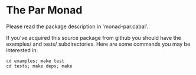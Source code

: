 
The Par Monad
=============

Please read the package description in 'monad-par.cabal'.

If you've acquired this source package from github you should have the
examples/ and tests/ subdirectories.  Here are some commands you may
be interested in:

    cd examples; make test
    cd tests; make deps; make



